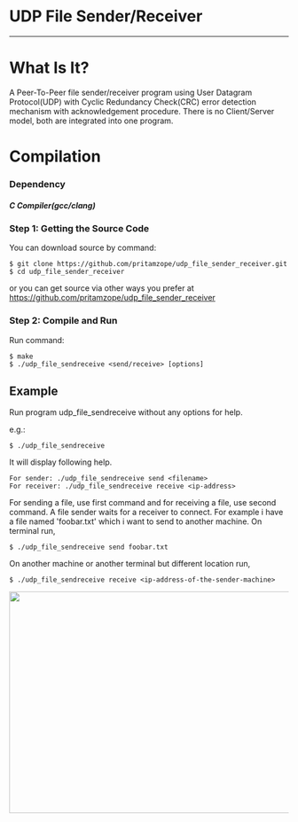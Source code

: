 
# UDP File Sender/Receiver

--------------------------------------------------------------------------------

# What Is It?

A Peer-To-Peer file sender/receiver program using User Datagram Protocol(UDP) with
Cyclic Redundancy Check(CRC) error detection mechanism with acknowledgement procedure.
There is no Client/Server model, both are integrated into one program.

# Compilation

### Dependency

  ##### C Compiler(gcc/clang)

### Step 1: Getting the Source Code

You can download source by command:

    $ git clone https://github.com/pritamzope/udp_file_sender_receiver.git
    $ cd udp_file_sender_receiver

or you can get source via other ways you prefer at <https://github.com/pritamzope/udp_file_sender_receiver>

### Step 2: Compile and Run

Run command:

    $ make
    $ ./udp_file_sendreceive <send/receive> [options]


## Example

Run program udp_file_sendreceive without any options for help.

e.g.:

    $ ./udp_file_sendreceive

It will display following help.

    For sender: ./udp_file_sendreceive send <filename>
    For receiver: ./udp_file_sendreceive receive <ip-address>

For sending a file, use first command and for receiving a file, use second command.
A file sender waits for a receiver to connect.
For example i have a file named 'foobar.txt' which i want to send to another machine.
On terminal run,

    $ ./udp_file_sendreceive send foobar.txt


On another machine or another terminal but different location run,

    $ ./udp_file_sendreceive receive <ip-address-of-the-sender-machine>



<img src="https://raw.githubusercontent.com/pritamzope/udp_file_sender_receiver/master/send_receive_demo.png" width="700" height="400"/>





